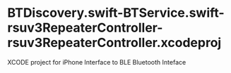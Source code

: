 # BTDiscovery.swift-BTService.swift-rsuv3RepeaterController-rsuv3RepeaterController.xcodeproj
XCODE project for iPhone Interface to BLE Bluetooth Inteface
